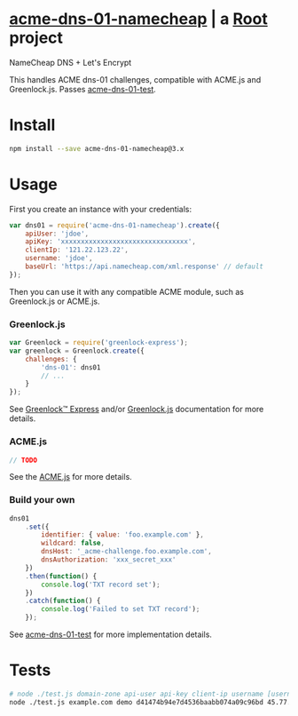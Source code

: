 # [acme-dns-01-namecheap](https://git.rootprojects.org/root/acme-dns-01-namecheap.js) | a [Root](https://rootrpojects.org) project

NameCheap DNS + Let's Encrypt

This handles ACME dns-01 challenges, compatible with ACME.js and Greenlock.js.
Passes [acme-dns-01-test](https://git.rootprojects.org/root/acme-dns-01-test.js).

# Install

```bash
npm install --save acme-dns-01-namecheap@3.x
```

# Usage

First you create an instance with your credentials:

```js
var dns01 = require('acme-dns-01-namecheap').create({
	apiUser: 'jdoe',
	apiKey: 'xxxxxxxxxxxxxxxxxxxxxxxxxxxxxxxx',
	clientIp: '121.22.123.22',
	username: 'jdoe',
	baseUrl: 'https://api.namecheap.com/xml.response' // default
});
```

Then you can use it with any compatible ACME module,
such as Greenlock.js or ACME.js.

### Greenlock.js

```js
var Greenlock = require('greenlock-express');
var greenlock = Greenlock.create({
	challenges: {
		'dns-01': dns01
		// ...
	}
});
```

See [Greenlock™ Express](https://git.rootprojects.org/root/greenlock-express.js)
and/or [Greenlock.js](https://git.rootprojects.org/root/greenlock.js) documentation for more details.

### ACME.js

```js
// TODO
```

See the [ACME.js](https://git.rootprojects.org/root/acme-v2.js) for more details.

### Build your own

```js
dns01
	.set({
		identifier: { value: 'foo.example.com' },
		wildcard: false,
		dnsHost: '_acme-challenge.foo.example.com',
		dnsAuthorization: 'xxx_secret_xxx'
	})
	.then(function() {
		console.log('TXT record set');
	})
	.catch(function() {
		console.log('Failed to set TXT record');
	});
```

See [acme-dns-01-test](https://git.rootprojects.org/root/acme-dns-01-test.js)
for more implementation details.

# Tests

```bash
# node ./test.js domain-zone api-user api-key client-ip username [username is optional if similar to api-user]
node ./test.js example.com demo d41474b94e7d4536baabb074a09c96bd 45.77.4.126
```
